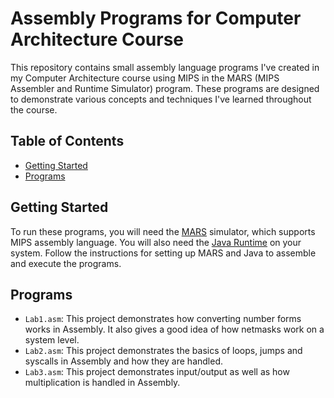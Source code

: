 # Assembly Programs for Computer Architecture Course

This repository contains small assembly language programs I've created in my Computer Architecture course using MIPS in the MARS (MIPS Assembler and Runtime Simulator) program. These programs are designed to demonstrate various concepts and techniques I've learned throughout the course.

## Table of Contents

- [Getting Started](#getting-started)
- [Programs](#programs)

## Getting Started

To run these programs, you will need the [MARS](https://courses.missouristate.edu/KenVollmar/MARS/download.htm) simulator, which supports MIPS assembly language. You will also need the [Java Runtime](https://www.java.com/en/download/) on your system. Follow the instructions for setting up MARS and Java to assemble and execute the programs. 

## Programs

- `Lab1.asm`: This project demonstrates how converting number forms works in Assembly. It also gives a good idea of how netmasks work on a system level.
- `Lab2.asm`: This project demonstrates the basics of loops, jumps and syscalls in Assembly and how they are handled.
- `Lab3.asm`: This project demonstrates input/output as well as how multiplication is handled in Assembly.

